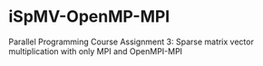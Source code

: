 # iSpMV-OpenMP-MPI
Parallel Programming Course Assignment 3: Sparse matrix vector multiplication with only MPI and OpenMPI-MPI

